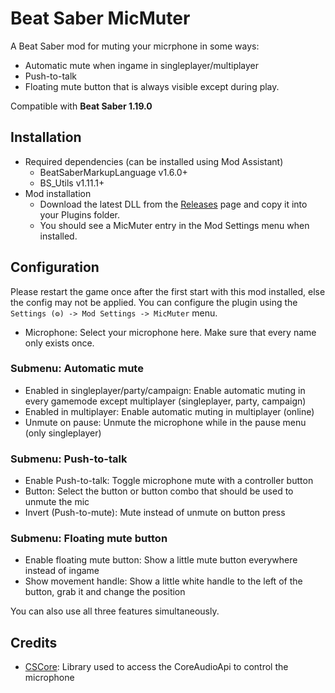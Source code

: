 # Beat Saber MicMuter
A Beat Saber mod for muting your micrphone in some ways:
* Automatic mute when ingame in singleplayer/multiplayer
* Push-to-talk
* Floating mute button that is always visible except during play.

Compatible with **Beat Saber 1.19.0**

## Installation
* Required dependencies (can be installed using Mod Assistant)
    * BeatSaberMarkupLanguage v1.6.0+
    * BS_Utils v1.11.1+
* Mod installation
    * Download the latest DLL from the [Releases](https://github.com/techdiem/BeatSaberMicMuter/releases/latest) page and copy it into your Plugins folder.
    * You should see a MicMuter entry in the Mod Settings menu when installed.

## Configuration
Please restart the game once after the first start with this mod installed, else the config may not be applied.
You can configure the plugin using the  `Settings (⚙) -> Mod Settings -> MicMuter` menu.

* Microphone: Select your microphone here. Make sure that every name only exists once.
### Submenu: Automatic mute
* Enabled in singleplayer/party/campaign: Enable automatic muting in every gamemode except multiplayer (singleplayer, party, campaign)
* Enabled in multiplayer: Enable automatic muting in multiplayer (online)
* Unmute on pause: Unmute the microphone while in the pause menu (only singleplayer)
### Submenu: Push-to-talk
* Enable Push-to-talk: Toggle microphone mute with a controller button
* Button: Select the button or button combo that should be used to unmute the mic
* Invert (Push-to-mute): Mute instead of unmute on button press
### Submenu: Floating mute button
* Enable floating mute button: Show a little mute button everywhere instead of ingame
* Show movement handle: Show a little white handle to the left of the button, grab it and change the position

You can also use all three features simultaneously.


## Credits 
* [CSCore](https://github.com/filoe/cscore): Library used to access the CoreAudioApi to control the microphone